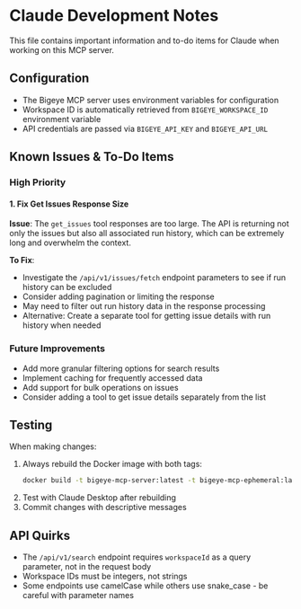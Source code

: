 # Claude Development Notes

This file contains important information and to-do items for Claude when working on this MCP server.

## Configuration

- The Bigeye MCP server uses environment variables for configuration
- Workspace ID is automatically retrieved from `BIGEYE_WORKSPACE_ID` environment variable
- API credentials are passed via `BIGEYE_API_KEY` and `BIGEYE_API_URL`

## Known Issues & To-Do Items

### High Priority

#### 1. Fix Get Issues Response Size
**Issue**: The `get_issues` tool responses are too large. The API is returning not only the issues but also all associated run history, which can be extremely long and overwhelm the context.

**To Fix**:
- Investigate the `/api/v1/issues/fetch` endpoint parameters to see if run history can be excluded
- Consider adding pagination or limiting the response
- May need to filter out run history data in the response processing
- Alternative: Create a separate tool for getting issue details with run history when needed

### Future Improvements

- Add more granular filtering options for search results
- Implement caching for frequently accessed data
- Add support for bulk operations on issues
- Consider adding a tool to get issue details separately from the list

## Testing

When making changes:
1. Always rebuild the Docker image with both tags:
   ```bash
   docker build -t bigeye-mcp-server:latest -t bigeye-mcp-ephemeral:latest .
   ```
2. Test with Claude Desktop after rebuilding
3. Commit changes with descriptive messages

## API Quirks

- The `/api/v1/search` endpoint requires `workspaceId` as a query parameter, not in the request body
- Workspace IDs must be integers, not strings
- Some endpoints use camelCase while others use snake_case - be careful with parameter names
